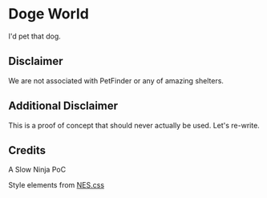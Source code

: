# Doge World
I'd pet that dog.


## Disclaimer 
We are not associated with PetFinder or any of amazing shelters. 

## Additional Disclaimer
This is a proof of concept that should never actually be used. Let's re-write. 

## Credits
A Slow Ninja PoC

Style elements from [NES.css](https://nostalgic-css.github.io/NES.css/)

